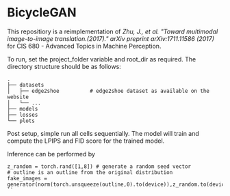 # BicycleGAN
This repositiory is a reimplementation of _Zhu, J., et al. "Toward multimodal image-to-image translation.(2017)." arXiv preprint arXiv:1711.11586 (2017)_ for CIS 680 - Advanced Topics in Machine Perception.

To run, set the project_folder variable and root_dir as required. The directory structure should be as follows:

    .
    ├── datasets
    │   ├── edge2shoe          # edge2shoe dataset as available on the website
    │   └── ...
    ├── models
    ├── losses
    └── plots

 Post setup, simple run all cells sequentially. The model will train and compute the LPIPS and FID score for the trained model.

 Inference can be performed by

 ```
z_random = torch.rand([1,8]) # generate a random seed vector
# outline is an outline from the original distribution
fake_images = generator(norm(torch.unsqueeze(outline,0).to(device)),z_random.to(device))
 ``
